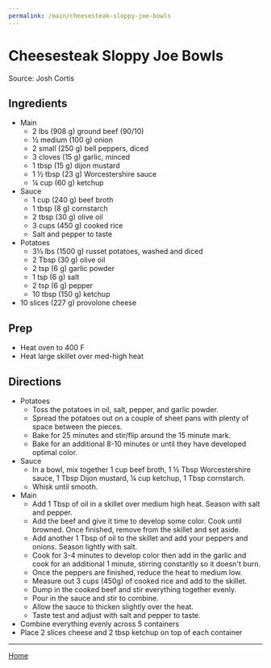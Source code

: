 ```yaml
---
permalink: /main/cheesesteak-sloppy-joe-bowls
---
```

# Cheesesteak Sloppy Joe Bowls

Source: Josh Cortis

## Ingredients

- Main
  - 2 lbs (908 g) ground beef (90/10)
  - ½ medium (100 g) onion
  - 2 small (250 g) bell peppers, diced
  - 3 cloves (15 g) garlic, minced
  - 1 tbsp (15 g) dijon mustard
  - 1 ½ tbsp (23 g) Worcestershire sauce
  - ¼ cup (60 g) ketchup
- Sauce
  - 1 cup (240 g) beef broth
  - 1 tbsp (8 g) cornstarch
  - 2 tbsp (30 g) olive oil
  - 3 cups (450 g) cooked rice
  - Salt and pepper to taste
- Potatoes
  - 3⅓ lbs (1500 g) russet potatoes, washed and diced
  - 2 Tbsp (30 g) olive oil
  - 2 tsp (6 g) garlic powder
  - 1 tsp (6 g) salt
  - 2 tsp (6 g) pepper
  - 10 tbsp (150 g) ketchup
- 10 slices (227 g) provolone cheese

## Prep

- Heat oven to 400 F
- Heat large skillet over med-high heat

## Directions

- Potatoes
  - Toss the potatoes in oil, salt, pepper, and garlic powder.
  - Spread the potatoes out on a couple of sheet pans with plenty of space between the pieces.
  - Bake for 25 minutes and stir/flip around the 15 minute mark. 
  - Bake for an additional 8-10 minutes or until they have developed optimal color.
- Sauce
  - In a bowl, mix together 1 cup beef broth, 1 ½ Tbsp Worcestershire sauce, 1 Tbsp Dijon mustard, ¼ cup ketchup, 1 Tbsp cornstarch.
  - Whisk until smooth.
- Main
  - Add 1 Tbsp of oil in a skillet over medium high heat. Season with salt and pepper.
  - Add the beef and give it time to develop some color. Cook until browned. Once finished, remove from the skillet and set aside.
  - Add another 1 Tbsp of oil to the skillet and add your peppers and onions. Season lightly with salt. 
  - Cook for 3-4 minutes to develop color then add in the garlic and cook for an additional 1 minute, stirring constantly so it doesn't burn.
  - Once the peppers are finished, reduce the heat to medium low.
  - Measure out 3 cups (450g) of cooked rice and add to the skillet.
  - Dump in the cooked beef and stir everything together evenly.
  - Pour in the sauce and stir to combine.
  - Allow the sauce to thicken slightly over the heat.
  - Taste test and adjust with salt and pepper to taste.
- Combine everything evenly across 5 containers
- Place 2 slices cheese and 2 tbsp ketchup on top of each container

---

[Home](https://thomasjbarrett82.github.io)
